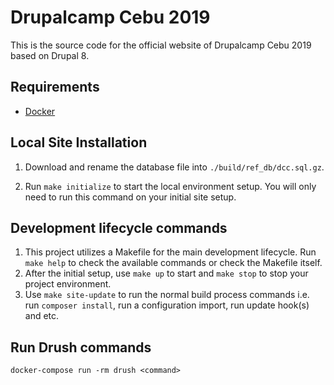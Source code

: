 # Drupalcamp Cebu 2019
This is the source code for the official website of Drupalcamp Cebu 2019 based on Drupal 8.
## Requirements
* [Docker](https://docs.docker.com/engine/installation/)

## Local Site Installation

1. Download and rename the database file into `./build/ref_db/dcc.sql.gz`.

2. Run `make initialize` to start the local environment setup. You will only need to run this command on your initial site setup.

## Development lifecycle commands
1. This project utilizes a Makefile for the main development lifecycle. Run `make help` to check the available commands or check the Makefile itself.
2. After the initial setup, use `make up` to start and `make stop` to stop your project environment.
3. Use `make site-update` to run the normal build process commands i.e. run `composer install`, run a configuration import, run update hook(s) and etc.

## Run Drush commands
```
docker-compose run -rm drush <command>
```
